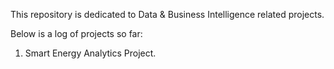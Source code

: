 This repository is dedicated to Data & Business Intelligence related projects.

Below is a log of projects so far:
1. Smart Energy Analytics Project.
